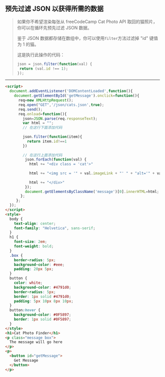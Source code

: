 ## 预先过滤 JSON 以获得所需的数据

> 如果你不希望渲染每张从 freeCodeCamp Cat Photo API 取回的猫照片，你可以在循环先预先过滤 JSON 数据。
>
> 鉴于 JSON 数据都存储在数组中，你可以使用`filter`方法过滤掉 "id" 键值为 1 的猫。
>
> 这是执行此操作的代码：
>
> ```js
> json = json.filter(function(val) {
>  return (val.id !== 1);
> });
> ```

---

```html
<script>
  document.addEventListener('DOMContentLoaded',function(){
    document.getElementById('getMessage').onclick=function(){
      req=new XMLHttpRequest();
      req.open("GET",'/json/cats.json',true);
      req.send();
      req.onload=function(){
        json=JSON.parse(req.responseText);
        var html = "";
        // 在这行下面添加代码
        
        json.filter(function(item){
          return item.id!==1
        })
        
        // 在这行上面添加代码
         json.forEach(function(val) {
           html += "<div class = 'cat'>"
           
           html += "<img src = '" + val.imageLink + "' " + "alt='" + val.altText + "'>"
           
           html += "</div>"
         });
         document.getElementsByClassName('message')[0].innerHTML=html;
       };
     }; 
  });
</script>
<style>
  body {
    text-align: center;
    font-family: "Helvetica", sans-serif;
  }
  h1 {
    font-size: 2em;
    font-weight: bold;
  }
  .box {
    border-radius: 5px;
    background-color: #eee;
    padding: 20px 5px;
  }
  button {
    color: white;
    background-color: #4791d0;
    border-radius: 5px;
    border: 1px solid #4791d0;
    padding: 5px 10px 8px 10px;
  }
  button:hover {
    background-color: #0F5897;
    border: 1px solid #0F5897;
  }
</style>
<h1>Cat Photo Finder</h1> 
<p class="message box">
  The message will go here
</p>
<p>
  <button id="getMessage">
    Get Message
  </button>
</p>
```

